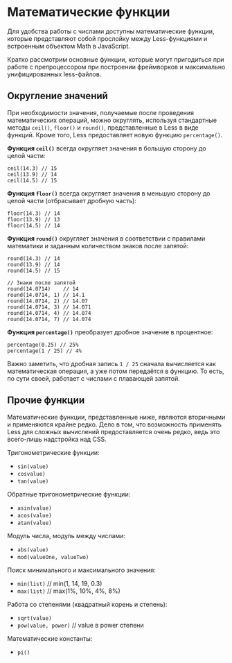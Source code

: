 # Математические функции

Для удобства работы с числами доступны математические функции, которые представляют собой прослойку между Less-функциями и встроенным объектом Math в JavaScript.

Кратко рассмотрим основные функции, которые могут пригодиться при работе с препроцессором при построении фреймворков и максимально унифицированных less-файлов.




## Округление значений

При необходимости значения, получаемые после проведения математических операций, можно округлять, используя стандартные методы `ceil()`, `floor()` и `round()`, представленные в Less в виде функций. Кроме того, Less предоставляет новую функцию `percentage()`.

**Функция `ceil()`** всегда округляет значения в большую сторону до целой части:

```less
ceil(14.3) // 15
ceil(13.9) // 14
ceil(14.5) // 15
```

**Функция `floor()`** всегда округляет значения в меньшую сторону до целой части (отбрасывает дробную часть):

```less
floor(14.3) // 14
floor(13.9) // 13
floor(14.5) // 14
```

**Функция `round()`** округляет значения в соответствии с правилами математики и заданным количеством знаков после запятой:

```less
round(14.3) // 14
round(13.9) // 14
round(14.5) // 15

// Знаки после запятой
round(14.0714)    // 14
round(14.0714, 1) // 14.1
round(14.0714, 2) // 14.07
round(14.0714, 3) // 14.071
round(14.0714, 4) // 14.074
round(14.0714, 7) // 14.074
```

**Функция `percentage()`** преобразует дробное значение в процентное:

```less
percentage(0.25) // 25%
percentage(1 / 25) // 4%
```

Важно заметить, что дробная запись `1 / 25` сначала вычисляется как математическая операция, а уже потом передаётся в функцию. То есть, по сути своей, работает с числами с плавающей запятой.




## Прочие функции

Математические функции, представленные ниже, являются вторичными и применяются крайне редко. Дело в том, что возможность применять Less для сложных вычислений предоставляется очень редко, ведь это всего-лишь надстройка над CSS.

Тригонометрические функции:

 * `sin(value)`
 * `cosvalue)`
 * `tan(value)`

Обратные тригонометрические функции:

 * `asin(value)`
 * `acos(value)`
 * `atan(value)`

Модуль числа, модуль между числами:

 * `abs(value)`
 * `mod(valueOne, valueTwo)`

Поиск минимального и максимального значения:

 * `min(list)` // min(1, 14, 19, 0.3)
 * `max(list)` // max(1%, 10%, 4%, 8%)

Работа со степенями (квадратный корень и степень):

 * `sqrt(value)`
 * `pow(value, power)` // value в power степени

Математические константы:

 * `pi()`
